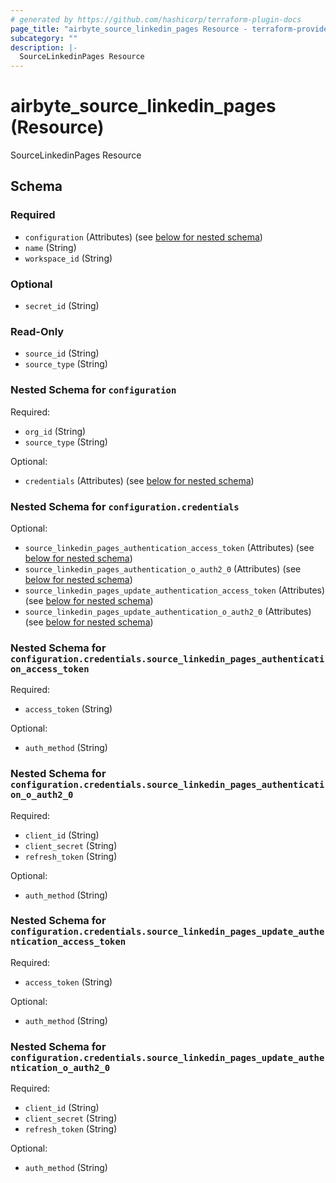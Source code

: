 ```yaml
---
# generated by https://github.com/hashicorp/terraform-plugin-docs
page_title: "airbyte_source_linkedin_pages Resource - terraform-provider-airbyte"
subcategory: ""
description: |-
  SourceLinkedinPages Resource
---
```


# airbyte_source_linkedin_pages (Resource)

SourceLinkedinPages Resource



<!-- schema generated by tfplugindocs -->
## Schema

### Required

- `configuration` (Attributes) (see [below for nested schema](#nestedatt--configuration))
- `name` (String)
- `workspace_id` (String)

### Optional

- `secret_id` (String)

### Read-Only

- `source_id` (String)
- `source_type` (String)

<a id="nestedatt--configuration"></a>
### Nested Schema for `configuration`

Required:

- `org_id` (String)
- `source_type` (String)

Optional:

- `credentials` (Attributes) (see [below for nested schema](#nestedatt--configuration--credentials))

<a id="nestedatt--configuration--credentials"></a>
### Nested Schema for `configuration.credentials`

Optional:

- `source_linkedin_pages_authentication_access_token` (Attributes) (see [below for nested schema](#nestedatt--configuration--credentials--source_linkedin_pages_authentication_access_token))
- `source_linkedin_pages_authentication_o_auth2_0` (Attributes) (see [below for nested schema](#nestedatt--configuration--credentials--source_linkedin_pages_authentication_o_auth2_0))
- `source_linkedin_pages_update_authentication_access_token` (Attributes) (see [below for nested schema](#nestedatt--configuration--credentials--source_linkedin_pages_update_authentication_access_token))
- `source_linkedin_pages_update_authentication_o_auth2_0` (Attributes) (see [below for nested schema](#nestedatt--configuration--credentials--source_linkedin_pages_update_authentication_o_auth2_0))

<a id="nestedatt--configuration--credentials--source_linkedin_pages_authentication_access_token"></a>
### Nested Schema for `configuration.credentials.source_linkedin_pages_authentication_access_token`

Required:

- `access_token` (String)

Optional:

- `auth_method` (String)


<a id="nestedatt--configuration--credentials--source_linkedin_pages_authentication_o_auth2_0"></a>
### Nested Schema for `configuration.credentials.source_linkedin_pages_authentication_o_auth2_0`

Required:

- `client_id` (String)
- `client_secret` (String)
- `refresh_token` (String)

Optional:

- `auth_method` (String)


<a id="nestedatt--configuration--credentials--source_linkedin_pages_update_authentication_access_token"></a>
### Nested Schema for `configuration.credentials.source_linkedin_pages_update_authentication_access_token`

Required:

- `access_token` (String)

Optional:

- `auth_method` (String)


<a id="nestedatt--configuration--credentials--source_linkedin_pages_update_authentication_o_auth2_0"></a>
### Nested Schema for `configuration.credentials.source_linkedin_pages_update_authentication_o_auth2_0`

Required:

- `client_id` (String)
- `client_secret` (String)
- `refresh_token` (String)

Optional:

- `auth_method` (String)


